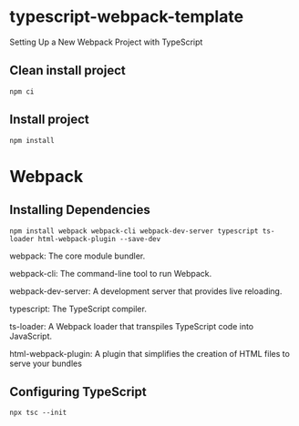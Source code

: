 # typescript-webpack-template

Setting Up a New Webpack Project with TypeScript

## Clean install project

`npm ci`

## Install project

`npm install`

# Webpack

## Installing Dependencies

`npm install webpack webpack-cli webpack-dev-server typescript ts-loader html-webpack-plugin --save-dev`

webpack: The core module bundler.

webpack-cli: The command-line tool to run Webpack.

webpack-dev-server: A development server that provides live reloading.

typescript: The TypeScript compiler.

ts-loader: A Webpack loader that transpiles TypeScript code into JavaScript.

html-webpack-plugin: A plugin that simplifies the creation of HTML files to serve your bundles


## Configuring TypeScript

`npx tsc --init`